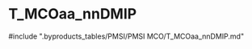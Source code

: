 # T_MCOaa_nnDMIP

<!-- ATTENTION : Ne pas supprimer ou modifier la ligne ci-dessous -->
#include ".byproducts_tables/PMSI/PMSI MCO/T_MCOaa_nnDMIP.md"
<!-- ATTENTION : Ne pas supprimer ou modifier la ligne ci-dessus -->
